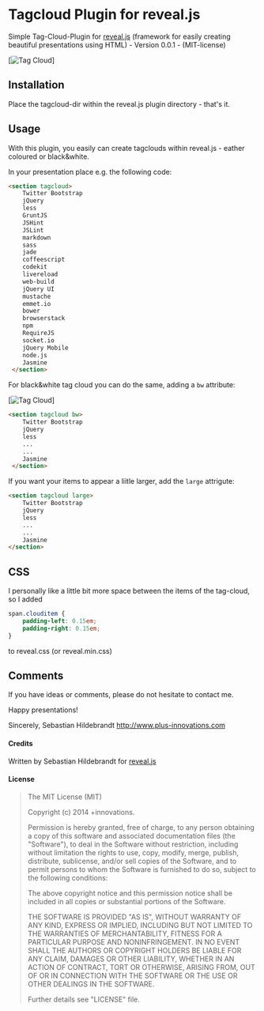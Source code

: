 # Tagcloud Plugin for reveal.js

Simple Tag-Cloud-Plugin for [reveal.js](https://github.com/hakimel/reveal.js) (framework for easily creating beautiful presentations using HTML)  - Version 0.0.1 - (MIT-license)

[![Tag Cloud](http://www.plus-innovations.com/images/tagcloud.jpg)]

## Installation

Place the tagcloud-dir within the reveal.js plugin directory - that's it.

## Usage

With this plugin, you easily can create tagclouds within reveal.js - eather coloured or black&white. 

In your presentation place e.g. the following code:

```html
<section tagcloud>
    Twitter Bootstrap
    jQuery
    less
    GruntJS
    JSHint
    JSLint
    markdown
    sass
    jade
    coffeescript
    codekit
    livereload
    web-build
    jQuery UI
    mustache
    emmet.io
    bower
    browserstack
    npm
    RequireJS
    socket.io
    jQuery Mobile
    node.js
    Jasmine
 </section>
```

For black&white tag cloud you can do the same, adding a `bw` attribute:

[![Tag Cloud](http://www.plus-innovations.com/images/tagcloud-bw.jpg)]


```html
<section tagcloud bw>
    Twitter Bootstrap
    jQuery
    less
    ...
    ...
    Jasmine
 </section>
```

If you want your items to appear a liitle larger, add the `large` attrigute:

```html
<section tagcloud large>
    Twitter Bootstrap
    jQuery
    less
    ...
    ...
    Jasmine
</section>
```


## CSS

I personally like a little bit more space between the items of the tag-cloud, so I added


```css
span.clouditem {
	padding-left: 0.15em;
	padding-right: 0.15em;
}
```

to reveal.css (or reveal.min.css)

## Comments

If you have ideas or comments, please do not hesitate to contact me.


Happy presentations!

Sincerely,
Sebastian Hildebrandt
http://www.plus-innovations.com


#### Credits

Written by Sebastian Hildebrandt for [reveal.js](https://github.com/hakimel/reveal.js)

#### License

>The MIT License (MIT)
>
>Copyright (c) 2014 +innovations.
>
>Permission is hereby granted, free of charge, to any person obtaining a copy
>of this software and associated documentation files (the "Software"), to deal
>in the Software without restriction, including without limitation the rights
>to use, copy, modify, merge, publish, distribute, sublicense, and/or sell
>copies of the Software, and to permit persons to whom the Software is
>furnished to do so, subject to the following conditions:
>
>The above copyright notice and this permission notice shall be included in
>all copies or substantial portions of the Software.
>
>THE SOFTWARE IS PROVIDED "AS IS", WITHOUT WARRANTY OF ANY KIND, EXPRESS OR
>IMPLIED, INCLUDING BUT NOT LIMITED TO THE WARRANTIES OF MERCHANTABILITY,
>FITNESS FOR A PARTICULAR PURPOSE AND NONINFRINGEMENT. IN NO EVENT SHALL THE
>AUTHORS OR COPYRIGHT HOLDERS BE LIABLE FOR ANY CLAIM, DAMAGES OR OTHER
>LIABILITY, WHETHER IN AN ACTION OF CONTRACT, TORT OR OTHERWISE, ARISING FROM,
>OUT OF OR IN CONNECTION WITH THE SOFTWARE OR THE USE OR OTHER DEALINGS IN
>THE SOFTWARE.
> 
>Further details see "LICENSE" file.


